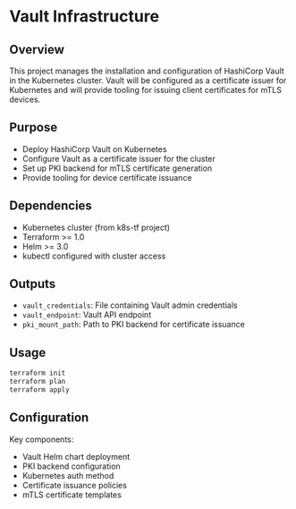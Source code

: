 # Vault Infrastructure

## Overview

This project manages the installation and configuration of HashiCorp Vault in the Kubernetes cluster. Vault will be configured as a certificate issuer for Kubernetes and will provide tooling for issuing client certificates for mTLS devices.

## Purpose

- Deploy HashiCorp Vault on Kubernetes
- Configure Vault as a certificate issuer for the cluster
- Set up PKI backend for mTLS certificate generation
- Provide tooling for device certificate issuance

## Dependencies

- Kubernetes cluster (from k8s-tf project)
- Terraform >= 1.0
- Helm >= 3.0
- kubectl configured with cluster access

## Outputs

- `vault_credentials`: File containing Vault admin credentials
- `vault_endpoint`: Vault API endpoint
- `pki_mount_path`: Path to PKI backend for certificate issuance

## Usage

```bash
terraform init
terraform plan
terraform apply
```

## Configuration

Key components:
- Vault Helm chart deployment
- PKI backend configuration
- Kubernetes auth method
- Certificate issuance policies
- mTLS certificate templates